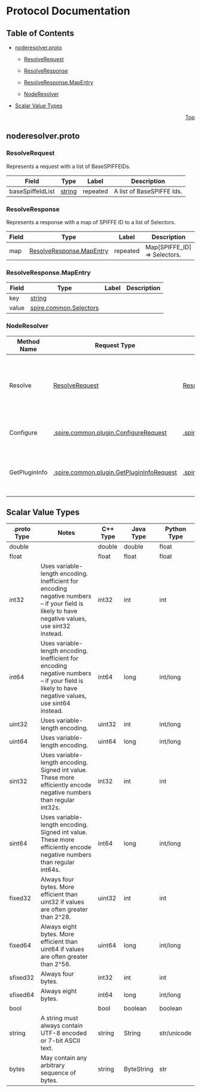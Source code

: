# Protocol Documentation
<a name="top"></a>

## Table of Contents

- [noderesolver.proto](#noderesolver.proto)
    - [ResolveRequest](#spire.server.noderesolver.ResolveRequest)
    - [ResolveResponse](#spire.server.noderesolver.ResolveResponse)
    - [ResolveResponse.MapEntry](#spire.server.noderesolver.ResolveResponse.MapEntry)
  
  
  
    - [NodeResolver](#spire.server.noderesolver.NodeResolver)
  

- [Scalar Value Types](#scalar-value-types)



<a name="noderesolver.proto"></a>
<p align="right"><a href="#top">Top</a></p>

## noderesolver.proto



<a name="spire.server.noderesolver.ResolveRequest"></a>

### ResolveRequest
Represents a request with a list of BaseSPIFFEIDs.


| Field | Type | Label | Description |
| ----- | ---- | ----- | ----------- |
| baseSpiffeIdList | [string](#string) | repeated | A list of BaseSPIFFE Ids. |






<a name="spire.server.noderesolver.ResolveResponse"></a>

### ResolveResponse
Represents a response with a map of SPIFFE ID to a list of Selectors.


| Field | Type | Label | Description |
| ----- | ---- | ----- | ----------- |
| map | [ResolveResponse.MapEntry](#spire.server.noderesolver.ResolveResponse.MapEntry) | repeated | Map[SPIFFE_ID] =&gt; Selectors. |






<a name="spire.server.noderesolver.ResolveResponse.MapEntry"></a>

### ResolveResponse.MapEntry



| Field | Type | Label | Description |
| ----- | ---- | ----- | ----------- |
| key | [string](#string) |  |  |
| value | [spire.common.Selectors](#spire.common.Selectors) |  |  |





 

 

 


<a name="spire.server.noderesolver.NodeResolver"></a>

### NodeResolver


| Method Name | Request Type | Response Type | Description |
| ----------- | ------------ | ------------- | ------------|
| Resolve | [ResolveRequest](#spire.server.noderesolver.ResolveRequest) | [ResolveResponse](#spire.server.noderesolver.ResolveResponse) | Retrieves a list of properties reflecting the current state of a particular node(s). |
| Configure | [.spire.common.plugin.ConfigureRequest](#spire.common.plugin.ConfigureRequest) | [.spire.common.plugin.ConfigureResponse](#spire.common.plugin.ConfigureResponse) | Responsible for configuration of the plugin. |
| GetPluginInfo | [.spire.common.plugin.GetPluginInfoRequest](#spire.common.plugin.GetPluginInfoRequest) | [.spire.common.plugin.GetPluginInfoResponse](#spire.common.plugin.GetPluginInfoResponse) | Returns the version and related metadata of the installed plugin. |

 



## Scalar Value Types

| .proto Type | Notes | C++ Type | Java Type | Python Type |
| ----------- | ----- | -------- | --------- | ----------- |
| <a name="double" /> double |  | double | double | float |
| <a name="float" /> float |  | float | float | float |
| <a name="int32" /> int32 | Uses variable-length encoding. Inefficient for encoding negative numbers – if your field is likely to have negative values, use sint32 instead. | int32 | int | int |
| <a name="int64" /> int64 | Uses variable-length encoding. Inefficient for encoding negative numbers – if your field is likely to have negative values, use sint64 instead. | int64 | long | int/long |
| <a name="uint32" /> uint32 | Uses variable-length encoding. | uint32 | int | int/long |
| <a name="uint64" /> uint64 | Uses variable-length encoding. | uint64 | long | int/long |
| <a name="sint32" /> sint32 | Uses variable-length encoding. Signed int value. These more efficiently encode negative numbers than regular int32s. | int32 | int | int |
| <a name="sint64" /> sint64 | Uses variable-length encoding. Signed int value. These more efficiently encode negative numbers than regular int64s. | int64 | long | int/long |
| <a name="fixed32" /> fixed32 | Always four bytes. More efficient than uint32 if values are often greater than 2^28. | uint32 | int | int |
| <a name="fixed64" /> fixed64 | Always eight bytes. More efficient than uint64 if values are often greater than 2^56. | uint64 | long | int/long |
| <a name="sfixed32" /> sfixed32 | Always four bytes. | int32 | int | int |
| <a name="sfixed64" /> sfixed64 | Always eight bytes. | int64 | long | int/long |
| <a name="bool" /> bool |  | bool | boolean | boolean |
| <a name="string" /> string | A string must always contain UTF-8 encoded or 7-bit ASCII text. | string | String | str/unicode |
| <a name="bytes" /> bytes | May contain any arbitrary sequence of bytes. | string | ByteString | str |

